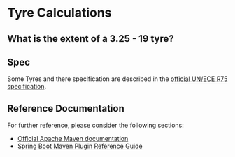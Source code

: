 # Tyre Calculations

## What is the extent of a 3.25 - 19 tyre?

## Spec
Some Tyres and there specification are described in the [official UN/ECE R75 specification](https://eur-lex.europa.eu/legal-content/DE/TXT/?uri=CELEX%3A42011X0330%2802%29).

## Reference Documentation
For further reference, please consider the following sections:

* [Official Apache Maven documentation](https://maven.apache.org/guides/index.html)
* [Spring Boot Maven Plugin Reference Guide](https://docs.spring.io/spring-boot/docs/2.1.9.RELEASE/maven-plugin/)

